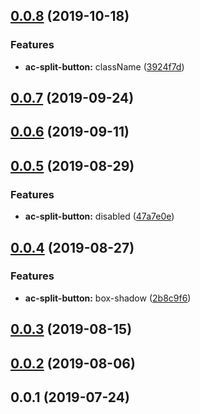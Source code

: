 <a name="0.0.8"></a>
## [0.0.8](https://github.com/tinper-bee/ac-split-button/compare/v0.0.7...v0.0.8) (2019-10-18)


### Features

* **ac-split-button:** className ([3924f7d](https://github.com/tinper-bee/ac-split-button/commit/3924f7d))



<a name="0.0.7"></a>
## [0.0.7](https://github.com/tinper-bee/ac-split-button/compare/v0.0.6...v0.0.7) (2019-09-24)



<a name="0.0.6"></a>
## [0.0.6](https://github.com/tinper-bee/ac-split-button/compare/v0.0.5...v0.0.6) (2019-09-11)



<a name="0.0.5"></a>
## [0.0.5](https://github.com/tinper-bee/ac-split-button/compare/v0.0.4...v0.0.5) (2019-08-29)


### Features

* **ac-split-button:** disabled ([47a7e0e](https://github.com/tinper-bee/ac-split-button/commit/47a7e0e))



<a name="0.0.4"></a>
## [0.0.4](https://github.com/tinper-bee/ac-split-button/compare/v0.0.3...v0.0.4) (2019-08-27)


### Features

* **ac-split-button:** box-shadow ([2b8c9f6](https://github.com/tinper-bee/ac-split-button/commit/2b8c9f6))



<a name="0.0.3"></a>
## [0.0.3](https://github.com/tinper-bee/ac-split-button/compare/v0.0.2...v0.0.3) (2019-08-15)



<a name="0.0.2"></a>
## [0.0.2](https://github.com/tinper-bee/ac-split-button/compare/v0.0.1...v0.0.2) (2019-08-06)



<a name="0.0.1"></a>
## 0.0.1 (2019-07-24)



